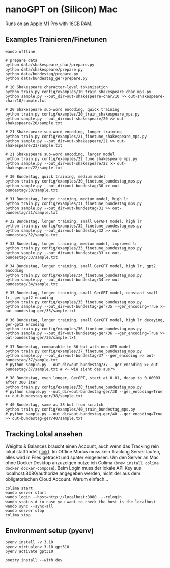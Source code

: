 # nanoGPT on (Silicon) Mac

Runs on an Apple M1 Pro with 16GB RAM.

## Examples Trainieren/Finetunen

```shell
wandb offline

# prepare data
python data/shakespeare_char/prepare.py
python data/shakespeare/prepare.py
python data/bundestag/prepare.py
python data/bundestag_ger/prepare.py

# 10 Shakespeare character-level tokenization
python train.py config/examples/10_train_shakespeare_char_mps.py
python sample.py --out_dir=out-shakespeare-char/10 >> out-shakespeare-char/10/sample.txt

# 20 Shakespeare sub-word encoding, quick training
python train.py config/examples/20_train_shakespeare_mps.py
python sample.py --out_dir=out-shakespeare/20 >> out-shakespeare/20/sample.txt

# 21 Shakespeare sub-word encoding, longer training
python train.py config/examples/21_finetune_shakespeare_mps.py
python sample.py --out_dir=out-shakespeare/21 >> out-shakespeare/21/sample.txt

# 21 Shakespeare sub-word encoding, larger model
python train.py config/examples/22_tune_shakespeare_mps.py
python sample.py --out_dir=out-shakespeare/22 >> out-shakespeare/22/sample.txt

# 30 Bundestag, quick training, medium model
python train.py config/examples/30_finetune_bundestag_mps.py
python sample.py --out_dir=out-bundestag/30 >> out-bundestag/30/sample.txt

# 31 Bundestag, longer training, medium model, high lr
python train.py config/examples/31_finetune_bundestag_mps.py
python sample.py --out_dir=out-bundestag/31 >> out-bundestag/31/sample.txt

# 32 Bundestag, longer training, small GerGPT model, high lr
python train.py config/examples/32_finetune_bundestag_mps.py
python sample.py --out_dir=out-bundestag/32 >> out-bundestag/32/sample.txt

# 33 Bundestag, longer training, medium model, improved lr
python train.py config/examples/33_finetune_bundestag_mps.py
python sample.py --out_dir=out-bundestag/33 >> out-bundestag/33/sample.txt

# 34 Bundestag, longer training, small GerGPT model, high lr, gpt2 encoding
python train.py config/examples/34_finetune_bundestag_mps.py
python sample.py --out_dir=out-bundestag/34 >> out-bundestag/34/sample.txt

# 35 Bundestag, longer training, small GerGPT model, constant small lr, ger-gpt2 encoding
python train.py config/examples/35_finetune_bundestag_mps.py
python sample.py --out_dir=out-bundestag-ger/35 --ger_encoding=True >> out-bundestag-ger/35/sample.txt

# 36 Bundestag, longer training, small GerGPT model, high lr decaying, ger-gpt2 encoding
python train.py config/examples/36_finetune_bundestag_mps.py
python sample.py --out_dir=out-bundestag-ger/36 --ger_encoding=True >> out-bundestag-ger/36/sample.txt

# 37 Bundestag, comparable to 36 but with non-GER model
python train.py config/examples/37_finetune_bundestag_mps.py
python sample.py --out_dir=out-bundestag/37 --ger_encoding >> out-bundestag/37/sample.txt
# python sample.py --out_dir=out-bundestag/37 --ger_encoding >> out-bundestag/37/sample.txt # <- wie sieht das aus?>

# 38 Bundestag, even longer, GerGPT, start at 0.01, decay to 0.00003 after 300 iter
python train.py config/examples/38_finetune_bundestag_mps.py
# python sample.py --out_dir=out-bundestag-ger/38 --ger_encoding=True >> out-bundestag-ger/38/sample.txt

# 40 Bundestag, same as 38 but from scratch
python train.py config/examples/40_train_bundestag_mps.py
# python sample.py --out_dir=out-bundestag-ger/40 --ger_encoding=True >> out-bundestag-ger/40/sample.txt
```

## Tracking Lokal ansehen

Weights & Balances braucht einen Account, auch wenn das Tracking rein lokal stattfindet [(link)](https://docs.wandb.ai/guides/hosting/how-to-guides/basic-setup). Im Offline Modus muss kein Tracking Server laufen, alles wird in Files getrackt und später eingelesen. Um den Server an Mac ohne Docker Desktop anzuzeigen nutze ich Colima (`brew install colima docker docker-compose`). Beim Login muss der lokale API Key aus localhost:8080/authorize angegeben werden, nicht der aus dem obligatorischen Cloud Account. Warum einfach...

```shell
colima start
wandb server start
wandb login --host=http://localhost:8080  --relogin
wandb status # in case you want to check the host is the localhost
wandb sync --sync-all
wandb server stop
colima stop
```

## Environment setup (pyenv)

```shell
pyenv install -v 3.10
pyenv virtualenv 3.10 gpt310
pyenv activate gpt310

poetry install --with dev
```
